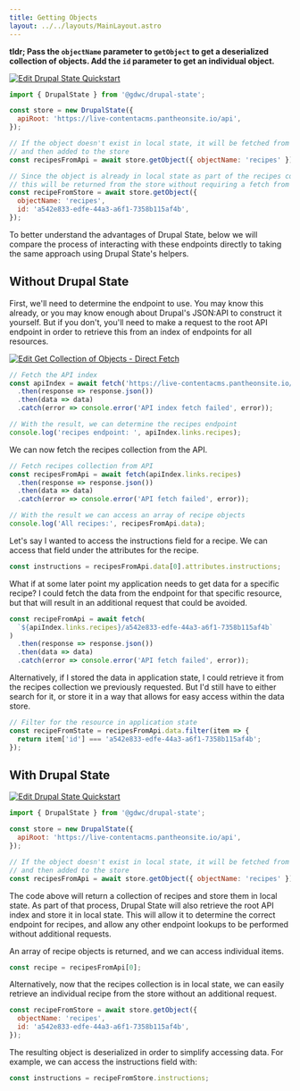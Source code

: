 ```yaml
---
title: Getting Objects
layout: ../../layouts/MainLayout.astro
---
```


**tldr; Pass the `objectName` parameter to `getObject` to get a deserialized
collection of objects. Add the `id` parameter to get an individual object.**

[![Edit Drupal State Quickstart](https://codesandbox.io/static/img/play-codesandbox.svg)](https://codesandbox.io/s/drupal-state-quickstart-z3rlm?expanddevtools=1&fontsize=14&hidenavigation=1&theme=dark)

```js
import { DrupalState } from '@gdwc/drupal-state';

const store = new DrupalState({
  apiRoot: 'https://live-contentacms.pantheonsite.io/api',
});

// If the object doesn't exist in local state, it will be fetched from the API
// and then added to the store
const recipesFromApi = await store.getObject({ objectName: 'recipes' });

// Since the object is already in local state as part of the recipes collection,
// this will be returned from the store without requiring a fetch from Drupal.
const recipeFromStore = await store.getObject({
  objectName: 'recipes',
  id: 'a542e833-edfe-44a3-a6f1-7358b115af4b',
});
```

To better understand the advantages of Drupal State, below we will compare the
process of interacting with these endpoints directly to taking the same approach
using Drupal State's helpers.

## Without Drupal State

First, we'll need to determine the endpoint to use. You may know this already,
or you may know enough about Drupal's JSON:API to construct it yourself. But if
you don't, you'll need to make a request to the root API endpoint in order to
retrieve this from an index of endpoints for all resources.

[![Edit Get Collection of Objects - Direct Fetch](https://codesandbox.io/static/img/play-codesandbox.svg)](https://codesandbox.io/s/get-collection-of-objects-direct-fetch-k7utt?fontsize=14&hidenavigation=1&theme=dark)

```js
// Fetch the API index
const apiIndex = await fetch('https://live-contentacms.pantheonsite.io/api')
  .then(response => response.json())
  .then(data => data)
  .catch(error => console.error('API index fetch failed', error));

// With the result, we can determine the recipes endpoint
console.log('recipes endpoint: ', apiIndex.links.recipes);
```

We can now fetch the recipes collection from the API.

```js
// Fetch recipes collection from API
const recipesFromApi = await fetch(apiIndex.links.recipes)
  .then(response => response.json())
  .then(data => data)
  .catch(error => console.error('API fetch failed', error));

// With the result we can access an array of recipe objects
console.log('All recipes:', recipesFromApi.data);
```

Let's say I wanted to access the instructions field for a recipe. We can access
that field under the attributes for the recipe.

```js
const instructions = recipesFromApi.data[0].attributes.instructions;
```

What if at some later point my application needs to get data for a specific
recipe? I could fetch the data from the endpoint for that specific resource, but
that will result in an additional request that could be avoided.

```js
const recipeFromApi = await fetch(
  `${apiIndex.links.recipes}/a542e833-edfe-44a3-a6f1-7358b115af4b`
)
  .then(response => response.json())
  .then(data => data)
  .catch(error => console.error('API fetch failed', error));
```

Alternatively, if I stored the data in application state, I could retrieve it
from the recipes collection we previously requested. But I'd still have to
either search for it, or store it in a way that allows for easy access within
the data store.

```js
// Filter for the resource in application state
const recipeFromState = recipesFromApi.data.filter(item => {
  return item['id'] === 'a542e833-edfe-44a3-a6f1-7358b115af4b';
});
```

## With Drupal State

[![Edit Drupal State Quickstart](https://codesandbox.io/static/img/play-codesandbox.svg)](https://codesandbox.io/s/drupal-state-quickstart-z3rlm?expanddevtools=1&fontsize=14&hidenavigation=1&theme=dark)

```js
import { DrupalState } from '@gdwc/drupal-state';

const store = new DrupalState({
  apiRoot: 'https://live-contentacms.pantheonsite.io/api',
});

// If the object doesn't exist in local state, it will be fetched from the API
// and then added to the store
const recipesFromApi = await store.getObject({ objectName: 'recipes' });
```

The code above will return a collection of recipes and store them in local
state. As part of that process, Drupal State will also retrieve the root API
index and store it in local state. This will allow it to determine the correct
endpoint for recipes, and allow any other endpoint lookups to be performed
without additional requests.

An array of recipe objects is returned, and we can access individual items.

```js
const recipe = recipesFromApi[0];
```

Alternatively, now that the recipes collection is in local state, we can easily
retrieve an individual recipe from the store without an additional request.

```js
const recipeFromStore = await store.getObject({
  objectName: 'recipes',
  id: 'a542e833-edfe-44a3-a6f1-7358b115af4b',
});
```

The resulting object is deserialized in order to simplify accessing data. For
example, we can access the instructions field with:

```js
const instructions = recipeFromStore.instructions;
```
